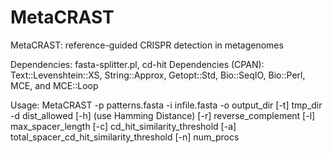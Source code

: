 # MetaCRAST
MetaCRAST: reference-guided CRISPR detection in metagenomes

Dependencies: fasta-splitter.pl, cd-hit
Dependencies (CPAN): Text::Levenshtein::XS, String::Approx, Getopt::Std, Bio::SeqIO, Bio::Perl, MCE, and MCE::Loop

Usage: MetaCRAST -p patterns.fasta -i infile.fasta -o output_dir [-t] tmp_dir -d dist_allowed [-h] (use Hamming Distance) [-r] reverse_complement [-l] max_spacer_length [-c] cd_hit_similarity_threshold [-a] total_spacer_cd_hit_similarity_threshold [-n] num_procs
